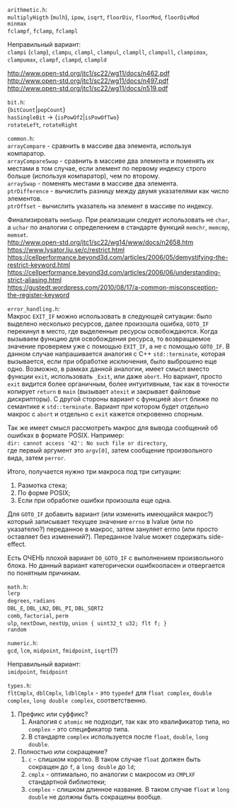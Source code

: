 `arithmetic.h`:<br/>
`multiplyHigth` (`mulh`), `ipow`, `isqrt`, `floorDiv`, `floorMod`, `floorDivMod`<br/>
`minmax`<br/>
`fclampf`, `fclamp`, `fclampl`

Неправильный вариант:<br/>
`clampi` (`clamp`), `clampu`, `clampl`, `clampul`, `clampll`, `clampull`, `clampimax`, `clampumax`, `clampf`, `clampd`, `clampld`

http://www.open-std.org/jtc1/sc22/wg11/docs/n462.pdf<br/>
http://www.open-std.org/jtc1/sc22/wg11/docs/n497.pdf<br/>
http://www.open-std.org/jtc1/sc22/wg11/docs/n519.pdf

`bit.h`:<br/>
{`bitCount`|`popCount`}<br/>
`hasSingleBit` -> {`isPowOf2`|`isPowOfTwo`}<br/>
`rotateLeft`, `rotateRight`

`common.h`:<br/>
`arrayCompare` - сравнить в массиве два элемента, используя компаратор.<br/>
`arrayCompareSwap` - сравнить в массиве два элемента и поменять их местами в том случае, если элемент по первому индексу строго больше (используя компаратор), чем по второму.<br/>
`arraySwap` - поменять местами в массиве два элемента.<br/>
`ptrDifference` - вычислить разницу между двумя указателями как число элементов.<br/>
`ptrOffset` - вычислить указатель на элемент в массиве по индексу.

Финализировать `memSwap`. При реализации следует использовать не `char`, а `uchar` по аналогии с определением в стандарте функций `memchr`, `memcmp`, `memset`.<br/>
http://www.open-std.org/jtc1/sc22/wg14/www/docs/n2658.htm<br/>
https://www.lysator.liu.se/c/restrict.html<br/>
https://cellperformance.beyond3d.com/articles/2006/05/demystifying-the-restrict-keyword.html<br/>
https://cellperformance.beyond3d.com/articles/2006/06/understanding-strict-aliasing.html<br/>
https://gustedt.wordpress.com/2010/08/17/a-common-misconsception-the-register-keyword

`error_handling.h`:<br/>
Макрос `EXIT_IF` можно использовать в следующей ситуации: было выделено несколько ресурсов, далее произошла ошибка, `GOTO_IF` перекинул в место, где выделенные ресурсы освобождаются. Когда вызываем функцию для освобождения ресурса, то возвращаемое значение проверяем уже с помощью `EXIT_IF`, а не с помощью `GOTO_IF`. В данном случае напрашивается аналогия с C++ `std::terminate`, которая вызывается, если при обработке исключения, было выброшено еще одно. Возможно, в рамках данной аналогии, имеет смысл вместо функции `exit`, использовать `_Exit`, или даже `abort`. Но вариант, просто `exit` видится более органичным, более интуитивным, так как в точности копирует `return` в `main` (вызывает `atexit` и закрывает файловые дискрипторы). С другой стороны вариант с функцией `abort` ближе по семантике к `std::terminate`. Вариант при котором будет отдельно макрос с `abort` и отдельно с `exit` кажется откровенно спорным.

Так же имеет смысл рассмотреть макрос для вывода сообщений об ошибках в формате POSIX. Например:<br/>
`dir: cannot access '42': No such file or directory`,<br/>
где первый аргумент это `argv[0]`, затем сообщение произвольного вида, затем `perror`.

Итого, получается нужно три макроса под три ситуации:<br/>
1) Размотка стека;<br/>
2) По форме POSIX;<br/>
3) Если при обработке ошибки произошла еще одна.<br/>

Для `GOTO_IF` добавить вариант (или изменить имеющийся макрос?) который записывает текущее значение `errno` в lvalue (или по указателю?) переданное в макрос, затем зануляет errno (или просто оставляет без изменений?). Переданное lvalue может содержать side-effect.

Есть ОЧЕНЬ плохой вариант `DO_GOTO_IF` с выполнением произвольного блока. Но данный вариант категорически ошибкоопасен и отвергается по понятным причинам.

`math.h`:<br/>
`lerp`<br/>
`degrees`, `radians`<br/>
`DBL_E`, `DBL_LN2`, `DBL_PI`, `DBL_SQRT2`<br/>
`comb`, `factorial`, `perm`<br/>
`ulp`, `nextDown`, `nextUp`, `union { uint32_t u32; flt f; }`<br/>
`random`

`numeric.h`:<br/>
`gcd`, `lcm`, `midpoint`, `fmidpoint`, `isqrt`(?)

Неправильный вариант:<br/>
`imidpoint`, `fmidpoint`

`types.h`:<br/>
`fltCmplx`, `dblCmplx`, `ldblCmplx` - это `typedef` для `float complex`, `double complex`, `long double complex`, соответственно.<br/>
<ol>
  <li>Префикс или суффикс?
    <ol>
      <li>Аналогия с <code>atomic</code> не подходит, так как это квалификатор типа, но <code>complex</code> - это спецификатор типа.</li>
      <li>В стандарте <code>complex</code> используется после <code>float</code>, <code>double</code>, <code>long double</code>.</li>
    </ol>
  </li>
  <li>Полностью или сокращение?
    <ol>
      <li><code>c</code> - слишком коротко. В таком случае <code>float</code> должен быть сокращен до <code>f</code>, а <code>long double</code> до <code>ld</code>;</li>
      <li><code>cmplx</code> - оптимально, по аналогии с макросом из <code>CMPLXF</code> стандартной библиотеки;</li>
      <li><code>complex</code> - слишком длинное название. В таком случае <code>float</code> и <code>long double</code> не должны быть сокращены вообще.</li>
    </ol>
  </li>
</ol>
